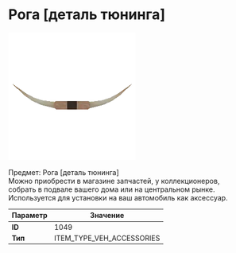 # Рога [деталь тюнинга]

![Item Image](../img/1049.webp?raw=true)

Предмет: Рога [деталь тюнинга]<br>Можно приобрести в магазине запчастей, у коллекционеров,<br>собрать в подвале вашего дома или на центральном рынке.<br>Используется для установки на ваш автомобиль как аксессуар.


| Параметр | Значение |
|----------|----------|
| **ID** | 1049 |
| **Тип** | ITEM_TYPE_VEH_ACCESSORIES |

